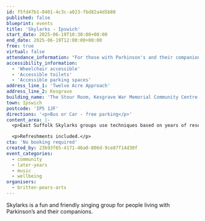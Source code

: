 ```yaml
---
id: f5fd47b1-0401-4c3c-a023-fbd82a4d5b80
published: false
blueprint: events
title: 'Skylarks - Ipswich'
start_date: 2025-06-19T10:30:00+00:00
end_date: 2025-06-19T12:00:00+00:00
free: true
virtual: false
attendance_information: "For those with Parkinson's and their companions"
accessibility_information:
  - 'Wheelchair accessible'
  - 'Accessible toilets'
  - 'Accessible parking spaces'
address_line_1: 'Twelve Acre Approach'
address_line_2: Kesgrave
building_name: 'The Stour Room, Kesgrave War Memorial Community Centre'
town: Ipswich
postcode: 'IP5 1JF'
directions: '<p>Bus or Car - free parking</p>'
content_area: |-
  <p>East Suffolk Skylarks groups use techniques based on years of research to help those with Parkison’s to maintain or improve their psychological and physical wellbeing through taking part in regular singing activity.</p>

  <p>Refreshments included.</p>
cta: 'No booking required'
created_by: 23b93f65-4171-46a0-806d-9ce87f14d30f
event_categories:
  - community
  - later-years
  - music
  - wellbeing
organisers:
  - britten-pears-arts
---
```

Skylarks is a fun and friendly singing group for people living with Parkinson’s and their companions.